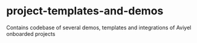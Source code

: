 # project-templates-and-demos
Contains codebase of several demos, templates and integrations of Aviyel onboarded projects
